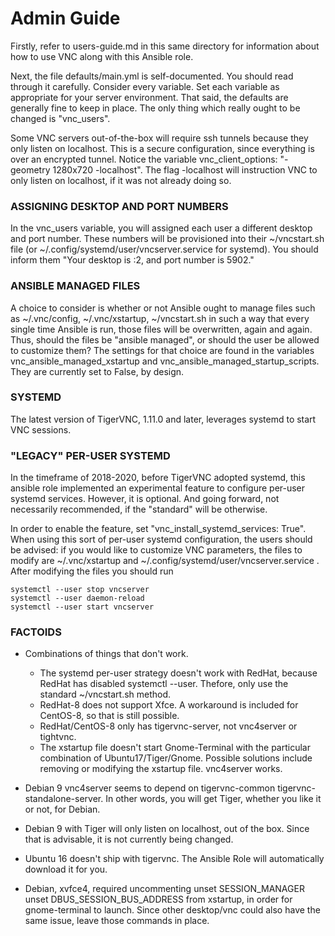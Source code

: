 # Admin Guide

Firstly, refer to users-guide.md in this same directory for information about how to use VNC along with this Ansible role.

Next, the file defaults/main.yml is self-documented. You should read through it carefully. Consider every variable. Set each variable as appropriate for your server environment. That said, the defaults are generally fine to keep in place. The only thing which really ought to be changed is "vnc_users".

Some VNC servers out-of-the-box will require ssh tunnels because they only listen on localhost. This is a secure configuration, since everything is over an encrypted tunnel. Notice the variable vnc_client_options: "-geometry 1280x720 -localhost". The flag -localhost will instruction VNC to only listen on localhost, if it was not already doing so.

### ASSIGNING DESKTOP AND PORT NUMBERS

In the vnc_users variable, you will assigned each user a different desktop and port number. These numbers will be provisioned into their ~/vncstart.sh file (or ~/.config/systemd/user/vncserver.service for systemd). You should inform them "Your desktop is :2, and port number is 5902."

### ANSIBLE MANAGED FILES

A choice to consider is whether or not Ansible ought to manage files such as ~/.vnc/config, ~/.vnc/xstartup, ~/vncstart.sh in such a way that every single time Ansible is run, those files will be overwritten, again and again. Thus, should the files be "ansible managed", or should the user be allowed to customize them? The settings for that choice are found in the variables vnc_ansible_managed_xstartup and vnc_ansible_managed_startup_scripts. They are currently set to False, by design.

### SYSTEMD 

The latest version of TigerVNC, 1.11.0 and later, leverages systemd to start VNC sessions.

### "LEGACY" PER-USER SYSTEMD

In the timeframe of 2018-2020, before TigerVNC adopted systemd, this ansible role implemented an experimental feature to configure per-user systemd services. However, it is optional. And going forward, not necessarily recommended, if the "standard" will be otherwise.  

In order to enable the feature, set "vnc_install_systemd_services: True".  When using this sort of per-user systemd configuration, the users should be advised: if you would like to customize VNC parameters, the files to modify are ~/.vnc/xstartup and ~/.config/systemd/user/vncserver.service . After modifying the files you should run
```
systemctl --user stop vncserver
systemctl --user daemon-reload
systemctl --user start vncserver
```

### FACTOIDS

- Combinations of things that don't work.
  - The systemd per-user strategy doesn't work with RedHat, because RedHat has disabled systemctl --user. Thefore, only use the standard ~/vncstart.sh method.
  - RedHat-8 does not support Xfce. A workaround is included for CentOS-8, so that is still possible.
  - RedHat/CentOS-8 only has tigervnc-server, not vnc4server or tightvnc.
  - The xstartup file doesn't start Gnome-Terminal with the particular combination of Ubuntu17/Tiger/Gnome. Possible solutions include removing or modifying the xstartup file. vnc4server works.

- Debian 9 vnc4server seems to depend on tigervnc-common tigervnc-standalone-server. In other words, you will get Tiger, whether you like it or not, for Debian.

- Debian 9 with Tiger will only listen on localhost, out of the box. Since that is advisable, it is not currently being changed.

- Ubuntu 16 doesn't ship with tigervnc. The Ansible Role will automatically download it for you.

- Debian, xvfce4, required uncommenting
unset SESSION_MANAGER
unset DBUS_SESSION_BUS_ADDRESS
from xstartup, in order for gnome-terminal to launch. Since other desktop/vnc could also have the same issue, leave those commands in place.
